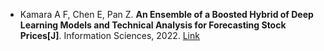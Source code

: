 * Kamara A F, Chen E, Pan Z. <b>An Ensemble of a Boosted Hybrid of Deep Learning Models and Technical Analysis for Forecasting Stock Prices[J]</b>. Information Sciences, 2022. [Link](https://www.sciencedirect.com/science/article/pii/S0020025522001499)
